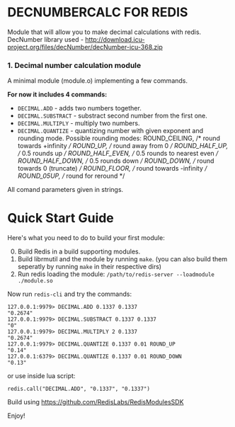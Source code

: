 # DECNUMBERCALC FOR REDIS

Module that will allow you to make decimal calculations with redis.
DecNumber library used - http://download.icu-project.org/files/decNumber/decNumber-icu-368.zip

### 1. Decimal number calculation module

A minimal module (module.o) implementing a few commands.

**For now it includes 4 commands:**

* `DECIMAL.ADD` - adds two numbers together.
* `DECIMAL.SUBSTRACT` - substract second number from the first one.
* `DECIMAL.MULTIPLY` - multiply two numbers.  
* `DECIMAL.QUANTIZE` - quantizing number with given exponent and rounding mode. 
    Possible rounding modes:
        ROUND_CEILING,             /* round towards +infinity         */
        ROUND_UP,                  /* round away from 0               */
        ROUND_HALF_UP,             /* 0.5 rounds up                   */
        ROUND_HALF_EVEN,           /* 0.5 rounds to nearest even      */
        ROUND_HALF_DOWN,           /* 0.5 rounds down                 */
        ROUND_DOWN,                /* round towards 0 (truncate)      */
        ROUND_FLOOR,               /* round towards -infinity         */
        ROUND_05UP,                /* round for reround               */

All comand parameters given in strings.


# Quick Start Guide

Here's what you need to do to build your first module:

0. Build Redis in a build supporting modules.
1. Build librmutil and the module by running `make`. (you can also build them seperatly by running `make` in their respective dirs)
2. Run redis loading the module: `/path/to/redis-server --loadmodule ./module.so`

Now run `redis-cli` and try the commands:

```
127.0.0.1:9979> DECIMAL.ADD 0.1337 0.1337
"0.2674"
127.0.0.1:9979> DECIMAL.SUBSTRACT 0.1337 0.1337
"0"
127.0.0.1:9979> DECIMAL.MULTIPLY 2 0.1337
"0.2674"
127.0.0.1:9979> DECIMAL.QUANTIZE 0.1337 0.01 ROUND_UP
"0.14"
127.0.0.1:6379> DECIMAL.QUANTIZE 0.1337 0.01 ROUND_DOWN
"0.13"
```

or use inside lua script:
```
redis.call("DECIMAL.ADD", "0.1337", "0.1337")
```



Build using https://github.com/RedisLabs/RedisModulesSDK

Enjoy!